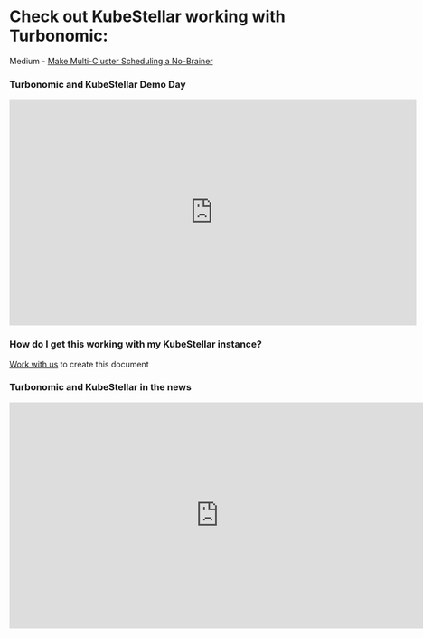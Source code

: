 # Check out KubeStellar working with Turbonomic:
Medium - [Make Multi-Cluster Scheduling a No-Brainer](https://medium.com/@waltforme/make-multi-cluster-scheduling-a-no-brainer-e1979ba5b9b2)<br/>

### Turbonomic and KubeStellar Demo Day
<p align=center>
<div class="spinner1"></div>
<iframe width="720" height="400" src="https://www.youtube.com/embed/B3jZTnu1LDo?controls=0" title="YouTube video player" frameborder="0" allow="accelerometer; autoplay; clipboard-write; encrypted-media; gyroscope; picture-in-picture; web-share" allowfullscreen></iframe>
</p>

### How do I get this working with my KubeStellar instance?
[Work with us](https://kubernetes.slack.com/archives/C058SUSL5AA) to create this document

### Turbonomic and KubeStellar in the news
<p align=center>
<div class="spinner2"></div>
<iframe src="https://www.linkedin.com/embed/feed/update/urn:li:share:7066466334334668800" scrolling=no height="400" width="740" frameborder="0" allowfullscreen="" title="Embedded post"></iframe>
</p>

<script>
const spinner1 = document.querySelector('.spinner1');
const spinner2 = document.querySelector('.spinner2');
const iframe1 = document.querySelector('#myFrame1');
const iframe2 = document.querySelector('#myFrame2');

iframe.addEventListener('load', function() {
    spinner1.style.display = 'none';
    spinner2.style.display = 'none';
    iframe1.style.display = 'block';
    iframe2.style.display = 'block';
});
</script>